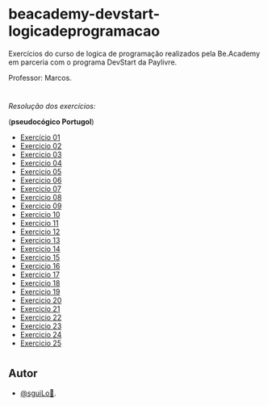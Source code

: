 
# beacademy-devstart-logicadeprogramacao

Exercícios do curso de logica de programação realizados pela Be.Academy em parceria com o programa DevStart da Paylivre.

Professor: Marcos.

#

*Resolução dos exercícios:*

(**pseudocógico Portugol**)


- [Exercício 01](./exercicio1-aula-03.alg)
- [Exercicio 02](./exercicio2-aula-04.alg)
- [Exercicio 03](./exercicio3-aula-05.alg)
- [Exercicio 04](./exercicio4-aula-05.alg)
- [Exercicio 05](./exercicio5-aula-06.alg)
- [Exercicio 06](./exercicio6-aula-06.alg)
- [Exercicio 07](./exercicio7-aula-06.alg)
- [Exercicio 08](./exercicio8-aula-07.alg)
- [Exercicio 09](./exercicio9-aula-07.alg)
- [Exercicio 10](./exercicio10-aula-08.alg)
- [Exercicio 11](./exercicio11-aula-08.alg)
- [Exercicio 12](./exercicio12-aula-08.alg)
- [Exercicio 13](./exercicio13-aula-08.alg)
- [Exercicio 14](./exercicio14-aula-09.alg)
- [Exercicio 15](./exercicio15-aula-09.alg)
- [Exercicio 16](./exercicio16-aula-09.alg)
- [Exercicio 17](./exercicio17-aula-09(slide).alg)
- [Exercicio 18](./exercicio18-aula-10.alg)
- [Exercicio 19](./exercicio19-aula-10.alg)
- [Exercicio 20](./exercicio20-aula-10.alg)
- [Exercicio 21](./exercicio21-aula-11.alg)
- [Exercicio 22](./exercicio22-aula-11.alg)
- [Exercicio 23](./exercicio23-aula-11.alg)
- [Exercicio 24](./exercicio24-aula-12.alg)
- [Exercicio 25](./exercicio25-aula-12.alg)

#

## Autor

- [@sguiLo🤠](https://github.com/sguiLo).
